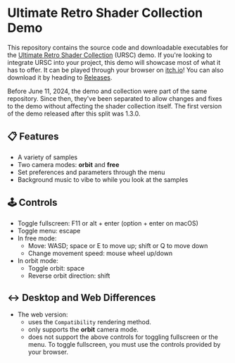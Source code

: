 # Ultimate Retro Shader Collection Demo

This repository contains the source code and downloadable executables for the [Ultimate Retro Shader Collection](https://github.com/Zorochase/ultimate-retro-shader-collection) (URSC) demo. If you're looking to integrate URSC into your project, this demo will showcase most of what it has to offer. It can be played through your browser on [itch.io](https://zorochase.itch.io/ultimate-retro-shader-collection-for-godot)! You can also download it by heading to [Releases](https://github.com/Zorochase/ultimate-retro-shader-collection-demo/releases).

Before June 11, 2024, the demo and collection were part of the same repository. Since then, they've been separated to allow changes and fixes to the demo without affecting the shader collection itself. The first version of the demo released after this split was 1.3.0.

## :clipboard: Features
- A variety of samples
- Two camera modes: **orbit** and **free**
- Set preferences and parameters through the menu
- Background music to vibe to while you look at the samples

## :joystick: Controls
- Toggle fullscreen: F11 or alt + enter (option + enter on macOS)
- Toggle menu: escape
- In free mode:
  - Move: WASD; space or E to move up; shift or Q to move down
  - Change movement speed: mouse wheel up/down
- In orbit mode:
  - Toggle orbit: space
  - Reverse orbit direction: shift

## :left_right_arrow: Desktop and Web Differences
- The web version:
  - uses the `Compatibility` rendering method.
  - only supports the **orbit** camera mode.
  - does not support the above controls for toggling fullscreen or the menu. To toggle fullscreen, you must use the controls provided by your browser.